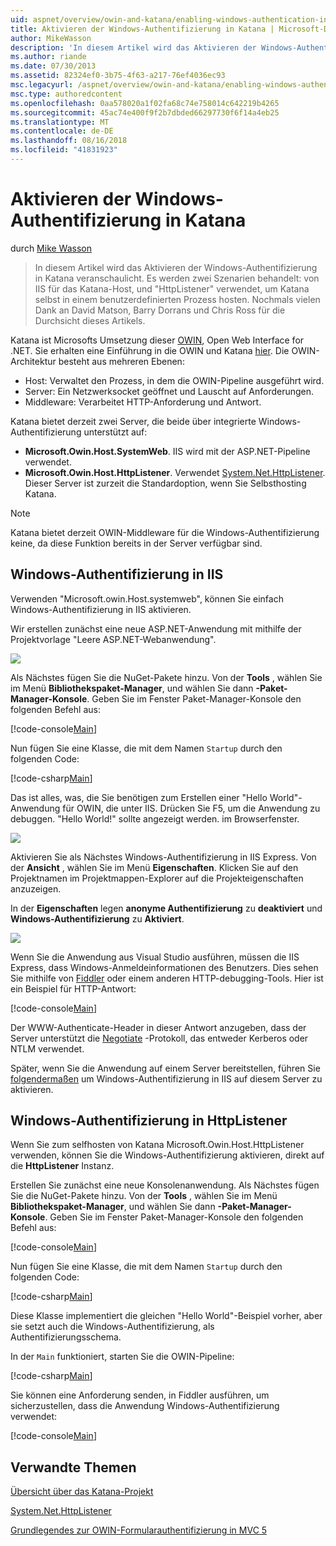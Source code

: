 ```yaml
---
uid: aspnet/overview/owin-and-katana/enabling-windows-authentication-in-katana
title: Aktivieren der Windows-Authentifizierung in Katana | Microsoft-Dokumentation
author: MikeWasson
description: 'In diesem Artikel wird das Aktivieren der Windows-Authentifizierung in Katana veranschaulicht. Es werden zwei Szenarien behandelt: von IIS für das Katana-Host, und "HttpListener" verwendet, um Kat selbst hosten...'
ms.author: riande
ms.date: 07/30/2013
ms.assetid: 82324ef0-3b75-4f63-a217-76ef4036ec93
msc.legacyurl: /aspnet/overview/owin-and-katana/enabling-windows-authentication-in-katana
msc.type: authoredcontent
ms.openlocfilehash: 0aa578020a1f02fa68c74e758014c642219b4265
ms.sourcegitcommit: 45ac74e400f9f2b7dbded66297730f6f14a4eb25
ms.translationtype: MT
ms.contentlocale: de-DE
ms.lasthandoff: 08/16/2018
ms.locfileid: "41831923"
---
```

<a name="enabling-windows-authentication-in-katana"></a>Aktivieren der Windows-Authentifizierung in Katana
====================
durch [Mike Wasson](https://github.com/MikeWasson)

> In diesem Artikel wird das Aktivieren der Windows-Authentifizierung in Katana veranschaulicht. Es werden zwei Szenarien behandelt: von IIS für das Katana-Host, und "HttpListener" verwendet, um Katana selbst in einem benutzerdefinierten Prozess hosten. Nochmals vielen Dank an David Matson, Barry Dorrans und Chris Ross für die Durchsicht dieses Artikels.


Katana ist Microsofts Umsetzung dieser [OWIN](http://owin.org/), Open Web Interface for .NET. Sie erhalten eine Einführung in die OWIN und Katana [hier](an-overview-of-project-katana.md). Die OWIN-Architektur besteht aus mehreren Ebenen:

- Host: Verwaltet den Prozess, in dem die OWIN-Pipeline ausgeführt wird.
- Server: Ein Netzwerksocket geöffnet und Lauscht auf Anforderungen.
- Middleware: Verarbeitet HTTP-Anforderung und Antwort.

Katana bietet derzeit zwei Server, die beide über integrierte Windows-Authentifizierung unterstützt auf:

- **Microsoft.Owin.Host.SystemWeb**. IIS wird mit der ASP.NET-Pipeline verwendet.
- **Microsoft.Owin.Host.HttpListener**. Verwendet [System.Net.HttpListener](https://msdn.microsoft.com/library/system.net.httplistener.aspx). Dieser Server ist zurzeit die Standardoption, wenn Sie Selbsthosting Katana.

> [!NOTE]
> Katana bietet derzeit OWIN-Middleware für die Windows-Authentifizierung keine, da diese Funktion bereits in der Server verfügbar sind.


## <a name="windows-authentication-in-iis"></a>Windows-Authentifizierung in IIS

Verwenden "Microsoft.owin.Host.systemweb", können Sie einfach Windows-Authentifizierung in IIS aktivieren.

Wir erstellen zunächst eine neue ASP.NET-Anwendung mit mithilfe der Projektvorlage "Leere ASP.NET-Webanwendung".

![](enabling-windows-authentication-in-katana/_static/image1.png)

Als Nächstes fügen Sie die NuGet-Pakete hinzu. Von der **Tools** , wählen Sie im Menü **Bibliothekspaket-Manager**, und wählen Sie dann **-Paket-Manager-Konsole**. Geben Sie im Fenster Paket-Manager-Konsole den folgenden Befehl aus:

[!code-console[Main](enabling-windows-authentication-in-katana/samples/sample1.cmd)]

Nun fügen Sie eine Klasse, die mit dem Namen `Startup` durch den folgenden Code:

[!code-csharp[Main](enabling-windows-authentication-in-katana/samples/sample2.cs)]

Das ist alles, was, die Sie benötigen zum Erstellen einer "Hello World"-Anwendung für OWIN, die unter IIS. Drücken Sie F5, um die Anwendung zu debuggen. "Hello World!" sollte angezeigt werden. im Browserfenster.

![](enabling-windows-authentication-in-katana/_static/image2.png)

Aktivieren Sie als Nächstes Windows-Authentifizierung in IIS Express. Von der **Ansicht** , wählen Sie im Menü **Eigenschaften**. Klicken Sie auf den Projektnamen im Projektmappen-Explorer auf die Projekteigenschaften anzuzeigen.

In der **Eigenschaften** legen **anonyme Authentifizierung** zu **deaktiviert** und **Windows-Authentifizierung** zu  **Aktiviert**.

![](enabling-windows-authentication-in-katana/_static/image3.png)

Wenn Sie die Anwendung aus Visual Studio ausführen, müssen die IIS Express, dass Windows-Anmeldeinformationen des Benutzers. Dies sehen Sie mithilfe von [Fiddler](http://fiddler2.com/home) oder einem anderen HTTP-debugging-Tools. Hier ist ein Beispiel für HTTP-Antwort:

[!code-console[Main](enabling-windows-authentication-in-katana/samples/sample3.cmd?highlight=1,5-6)]

Der WWW-Authenticate-Header in dieser Antwort anzugeben, dass der Server unterstützt die [Negotiate](http://www.ietf.org/rfc/rfc4559.txt) -Protokoll, das entweder Kerberos oder NTLM verwendet.

Später, wenn Sie die Anwendung auf einem Server bereitstellen, führen Sie [folgendermaßen](https://www.iis.net/configreference/system.webserver/security/authentication/windowsauthentication) um Windows-Authentifizierung in IIS auf diesem Server zu aktivieren.

## <a name="windows-authentication-in-httplistener"></a>Windows-Authentifizierung in HttpListener

Wenn Sie zum selfhosten von Katana Microsoft.Owin.Host.HttpListener verwenden, können Sie die Windows-Authentifizierung aktivieren, direkt auf die **HttpListener** Instanz.

Erstellen Sie zunächst eine neue Konsolenanwendung. Als Nächstes fügen Sie die NuGet-Pakete hinzu. Von der **Tools** , wählen Sie im Menü **Bibliothekspaket-Manager**, und wählen Sie dann **-Paket-Manager-Konsole**. Geben Sie im Fenster Paket-Manager-Konsole den folgenden Befehl aus:

[!code-console[Main](enabling-windows-authentication-in-katana/samples/sample4.cmd)]

Nun fügen Sie eine Klasse, die mit dem Namen `Startup` durch den folgenden Code:

[!code-csharp[Main](enabling-windows-authentication-in-katana/samples/sample5.cs)]

Diese Klasse implementiert die gleichen "Hello World"-Beispiel vorher, aber sie setzt auch die Windows-Authentifizierung, als Authentifizierungsschema.

In der `Main` funktioniert, starten Sie die OWIN-Pipeline:

[!code-csharp[Main](enabling-windows-authentication-in-katana/samples/sample6.cs)]

Sie können eine Anforderung senden, in Fiddler ausführen, um sicherzustellen, dass die Anwendung Windows-Authentifizierung verwendet:

[!code-console[Main](enabling-windows-authentication-in-katana/samples/sample7.cmd?highlight=1,4-5)]

## <a name="related-topics"></a>Verwandte Themen

[Übersicht über das Katana-Projekt](an-overview-of-project-katana.md)

[System.Net.HttpListener](https://msdn.microsoft.com/library/system.net.httplistener.aspx)

[Grundlegendes zur OWIN-Formularauthentifizierung in MVC 5](https://blogs.msdn.com/b/webdev/archive/2013/07/03/understanding-owin-forms-authentication-in-mvc-5.aspx)

